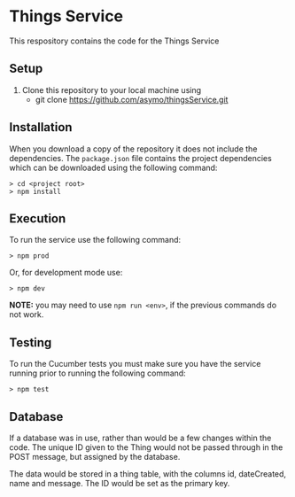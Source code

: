 # Things Service

This respository contains the code for the Things Service

## Setup
1. Clone this repository to your local machine using
    - git clone https://github.com/asymo/thingsService.git

## Installation
When you download a copy of the repository it does not include the dependencies. The `package.json` file contains the project dependencies which can be downloaded using the following command:

```DOS
> cd <project root>
> npm install
```

## Execution
To run the service use the following command:

```DOS
> npm prod
```

Or, for development mode use:

```DOS
> npm dev
```
**NOTE:** you may need to use `npm run <env>`, if the previous commands do not work.

## Testing
To run the Cucumber tests you must make sure you have the service running prior to running the following command:

```DOS
> npm test
```

## Database
If a database was in use, rather than would be a few changes within the code. The unique ID given to the Thing would not be passed through in the POST message, but assigned by the database.

The data would be stored in a thing table, with the columns id, dateCreated, name and message. The ID would be set as the primary key.